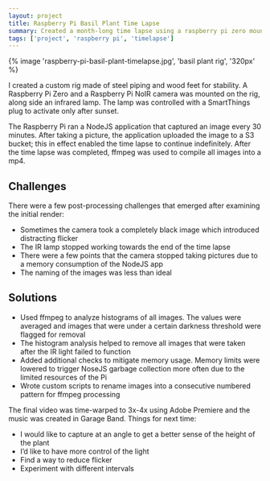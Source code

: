 ```yaml
---
layout: project
title: Raspberry Pi Basil Plant Time Lapse
summary: Created a month-long time lapse using a raspberry pi zero mounted to a custom rig
tags: ['project', 'raspberry pi', 'timelapse']
---
```


{% image 'raspberry-pi-basil-plant-timelapse.jpg', 'basil plant rig', '320px' %}

I created a custom rig made of steel piping and wood feet for stability. A Raspberry Pi Zero and a Raspberry Pi NoIR camera was mounted on the rig, along side an infrared lamp. The lamp was controlled with a SmartThings plug to activate only after sunset.

The Raspberry Pi ran a NodeJS application that captured an image every 30 minutes. After taking a picture, the application uploaded the image to a S3 bucket; this in effect enabled the time lapse to continue indefinitely.
After the time lapse was completed, ffmpeg was used to compile all images into a mp4.

## Challenges

There were a few post-processing challenges that emerged after examining the initial render:

-   Sometimes the camera took a completely black image which introduced distracting flicker
-   The IR lamp stopped working towards the end of the time lapse
-   There were a few points that the camera stopped taking pictures due to a memory consumption of the NodeJS app
-   The naming of the images was less than ideal

## Solutions

-   Used ffmpeg to analyze histograms of all images. The values were averaged and images that were under a certain darkness threshold were flagged for removal
-   The histogram analysis helped to remove all images that were taken after the IR light failed to function
-   Added additional checks to mitigate memory usage. Memory limits were lowered to trigger NoseJS garbage collection more often due to the limited resources of the Pi
-   Wrote custom scripts to rename images into a consecutive numbered pattern for ffmpeg processing

The final video was time-warped to 3x-4x using Adobe Premiere and the music was created in Garage Band.
Things for next time:

-   I would like to capture at an angle to get a better sense of the height of the plant
-   I’d like to have more control of the light
-   Find a way to reduce flicker
-   Experiment with different intervals
